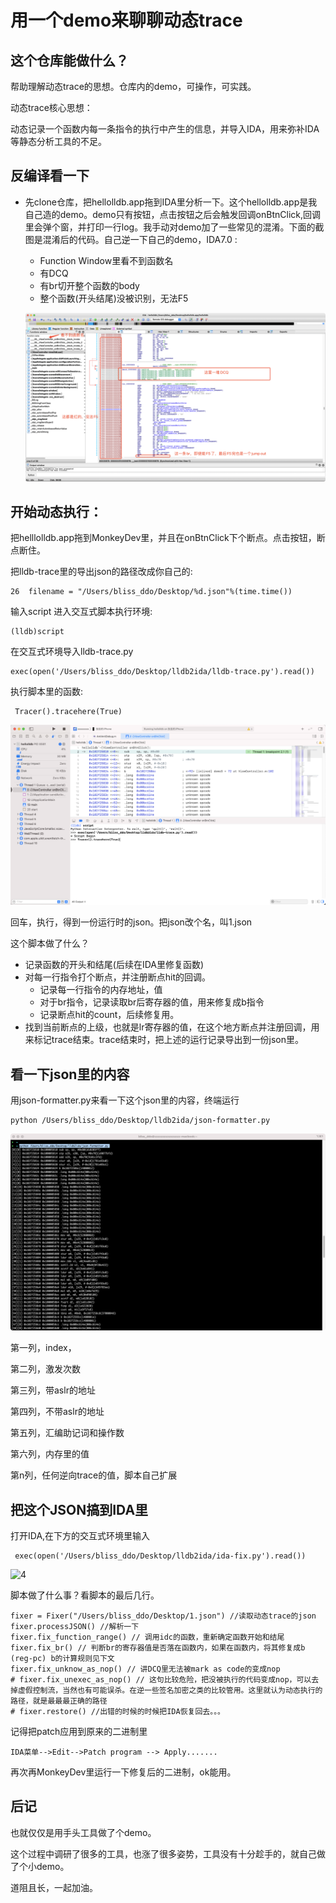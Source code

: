 # 用一个demo来聊聊动态trace

## 这个仓库能做什么？

帮助理解动态trace的思想。仓库内的demo，可操作，可实践。

动态trace核心思想：

动态记录一个函数内每一条指令的执行中产生的信息，并导入IDA，用来弥补IDA等静态分析工具的不足。

## 反编译看一下

- 先clone仓库，把hellolldb.app拖到IDA里分析一下。这个hellolldb.app是我自己造的demo。demo只有按钮，点击按钮之后会触发回调onBtnClick,回调里会弹个窗，并打印一行log。我手动对demo加了一些常见的混淆。下面的截图是混淆后的代码。自己逆一下自己的demo，IDA7.0 : 

  - Function Window里看不到函数名
  - 有DCQ
  - 有br切开整个函数的body
  - 整个函数(开头结尾)没被识别，无法F5

  ![1](./img/1.png)



## 开始动态执行：

把helllolldb.app拖到MonkeyDev里，并且在onBtnClick下个断点。点击按钮，断点断住。

把lldb-trace里的导出json的路径改成你自己的:

```
26	filename = "/Users/bliss_ddo/Desktop/%d.json"%(time.time())
```

输入script 进入交互式脚本执行环境:

```
(lldb)script
```

在交互式环境导入lldb-trace.py

```
exec(open('/Users/bliss_ddo/Desktop/lldb2ida/lldb-trace.py').read())
```

执行脚本里的函数:

```
 Tracer().tracehere(True)
```

![2](./img/2.png)

回车，执行，得到一份运行时的json。把json改个名，叫1.json



这个脚本做了什么？

- 记录函数的开头和结尾(后续在IDA里修复函数)
- 对每一行指令打个断点，并注册断点hit的回调。
  - 记录每一行指令的内存地址，值
  - 对于br指令，记录读取br后寄存器的值，用来修复成b指令
  - 记录断点hit的count，后续修复用。
- 找到当前断点的上级，也就是lr寄存器的值，在这个地方断点并注册回调，用来标记trace结束。trace结束时，把上述的运行记录导出到一份json里。



## 看一下json里的内容

用json-formatter.py来看一下这个json里的内容，终端运行

```
python /Users/bliss_ddo/Desktop/lldb2ida/json-formatter.py
```

![3](./img/3.png)

第一列，index，

第二列，激发次数

第三列，带aslr的地址

第四列，不带aslr的地址

第五列，汇编助记词和操作数

第六列，内存里的值

第n列，任何逆向trace的值，脚本自己扩展



## 把这个JSON搞到IDA里

打开IDA,在下方的交互式环境里输入

```
 exec(open('/Users/bliss_ddo/Desktop/lldb2ida/ida-fix.py').read())
```

![4](./img/4.png)

脚本做了什么事？看脚本的最后几行。

```
fixer = Fixer("/Users/bliss_ddo/Desktop/1.json") //读取动态trace的json
fixer.processJSON() //解析一下
fixer.fix_function_range() // 调用idc的函数，重新确定函数开始和结尾
fixer.fix_br() // 判断br的寄存器值是否落在函数内，如果在函数内，将其修复成b (reg-pc) b的计算规则见下文
fixer.fix_unknow_as_nop() // 讲DCQ里无法被mark as code的变成nop
# fixer.fix_unexec_as_nop() // 这句比较危险，把没被执行的代码变成nop，可以去掉虚假控制流，当然也有可能误杀。在逆一些签名加密之类的比较管用。这里就认为动态执行的路径，就是最最最正确的路径
# fixer.restore() //出错的时候的时候把IDA恢复回去。。。
```

记得把patch应用到原来的二进制里

```
IDA菜单-->Edit-->Patch program --> Apply.......
```

再次再MonkeyDev里运行一下修复后的二进制，ok能用。



## 后记

也就仅仅是用手头工具做了个demo。

这个过程中调研了很多的工具，也涨了很多姿势，工具没有十分趁手的，就自己做了个小demo。

道阻且长，一起加油。

